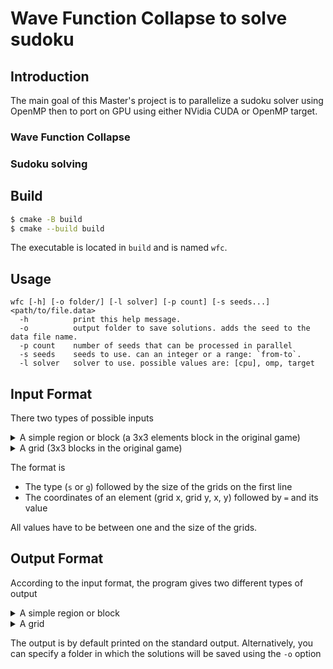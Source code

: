 # Wave Function Collapse to solve sudoku

## Introduction

The main goal of this Master's project is to parallelize a sudoku solver
using OpenMP then to port on GPU using either NVidia CUDA or OpenMP target.

### Wave Function Collapse

### Sudoku solving

## Build 

```sh
$ cmake -B build
$ cmake --build build
```

The executable is located in `build` and is named `wfc`.

## Usage

```
wfc [-h] [-o folder/] [-l solver] [-p count] [-s seeds...] <path/to/file.data>
  -h          print this help message.
  -o          output folder to save solutions. adds the seed to the data file name.
  -p count    number of seeds that can be processed in parallel
  -s seeds    seeds to use. can an integer or a range: `from-to`.
  -l solver   solver to use. possible values are: [cpu], omp, target
```

## Input Format

There two types of possible inputs
<details>
<summary> A simple region or block (a 3x3 elements block in the original game) </summary>

```
s5
0, 0, 0, 1=4
0, 0, 2, 3=1
```

represents the block

|_|4|_|_|_|
---|---|---|---|---
|_|_|_|_|_|
|_|_|_|1|_|
|_|_|_|_|_|
|_|_|_|_|_|

</details>
<details>
<summary> A grid (3x3 blocks in the original game) </summary>

```
g3
0, 0, 0, 1=4
0, 0, 2, 2=1
1, 1, 0, 1=4
2, 2, 2, 2=1
```
represents the grid 

|_|4|_|_|_|_|_|_|_|
---|---|---|---|---|---|---|---|---
|_|_|_|_|_|_|_|_|_|
|_|_|1|_|_|_|_|_|_|
|_|_|_|_|4|_|_|_|_|
|_|_|_|_|_|_|_|_|_|
|_|_|_|_|_|_|_|_|_|
|_|_|_|_|_|_|_|_|_|
|_|_|_|_|_|_|_|_|_|
|_|_|_|_|_|_|_|_|1|

</details>


The format is
- The type (`s` or `g`) followed by the size of the grids on the first line
- The coordinates of an element (grid x, grid y, x, y) followed by `=` and its value

All values have to be between one and the size of the grids.


## Output Format

According to the input format, the program gives two different types of output

<details>
<summary> A simple region or block </summary>

```
grid:  1
block: 2
1 2 3 4
```

represents the block

|1|2|
---|---
|3|4|

</details>
<details>
<summary> A grid </summary>

```
grid:  2
block: 2
1 2 3 4
3 4 1 2
2 1 4 3
4 3 2 1
```

represents the grid 

|1|2|3|4|
---|---|---|---
|3|4|1|2|
|2|1|4|3|
|4|3|2|1|

</details>

The output is by default printed on the standard output. 
Alternatively, you can specify a folder in which the solutions will be saved using the `-o` option
